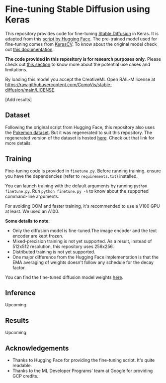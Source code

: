 # Fine-tuning Stable Diffusion using Keras

This repository provides code for fine-tuning [Stable Diffusion](https://huggingface.co/CompVis/stable-diffusion-v1-4) in Keras. It is adapted from this [script by Hugging Face](https://github.com/fchollet/stable-diffusion-tensorflow/blob/master/text2image.py). The pre-trained model used for fine-tuning comes from [KerasCV](https://github.com/keras-team/keras-cv/tree/master/keras_cv/models/stable_diffusion). To know about the original model check out [this documentation](https://huggingface.co/CompVis/stable-diffusion-v1-4).  

**The code provided in this repository is for research purposes only**. Please check out [this section](https://github.com/keras-team/keras-cv/tree/master/keras_cv/models/stable_diffusion#uses) to know more about the potential use cases and limitations.

By loading this model you accept the CreativeML Open RAIL-M license at https://raw.githubusercontent.com/CompVis/stable-diffusion/main/LICENSE.

[Add results]

## Dataset 

Following the original script from Hugging Face, this repository also uses the [Pokemon dataset](https://huggingface.co/datasets/lambdalabs/pokemon-blip-captions). But it was regenerated to suit this repository. The regenerated version of the dataset is hosted [here](https://huggingface.co/datasets/sayakpaul/pokemon-blip-original-version). Check out that link for more details.

## Training

Fine-tuning code is provided in `finetune.py`. Before running training, ensure you have the dependencies (refer to `requirements.txt`) installed.

You can launch training with the default arguments by running `python finetune.py`. Run `python finetune.py -h` to know about the supported command-line arguments.

For avoiding OOM and faster training, it's recommended to use a V100 GPU at least. We used an A100.

**Some details to note**:

* Only the diffusion model is fine-tuned.The image encoder and the text encoder are kept frozen. 
* Mixed-precision training is not yet supported. As a result, instead of 512x512 resolution, this repository uses 256x256.
* Distributed training is not yet supported. 
* One major difference from the Hugging Face implementation is that the EMA averaging of weights doesn't follow any schedule for the decay factor.

You can find the fine-tuned diffusion model weights [here](https://huggingface.co/sayakpaul/kerascv_sd_pokemon_finetuned/tree/main). 

## Inference

Upcoming

## Results

Upcoming

## Acknowledgements

* Thanks to Hugging Face for providing the fine-tuning script. It's quite readable.
* Thanks to the ML Developer Programs' team at Google for providing GCP credits.